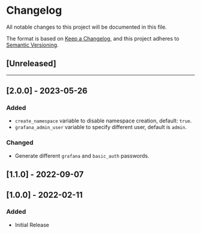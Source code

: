 # Changelog

All notable changes to this project will be documented in this file.

The format is based on [Keep a Changelog](https://keepachangelog.com/en/1.0.0/),
and this project adheres to [Semantic Versioning](https://semver.org/spec/v2.0.0.html).

## [Unreleased]

---

## [2.0.0] - 2023-05-26

### Added

- `create_namespace` variable to disable namespace creation, default: `true`.
- `grafana_admin_user` variable to specify different user, default is `admin`.

### Changed

- Generate different `grafana` and `basic_auth` passwords.

## [1.1.0] - 2022-09-07


## [1.0.0] - 2022-02-11

### Added

- Initial Release
